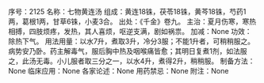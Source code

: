 序号：2125
名称：七物黄连汤
组成：黄连18铢，茯苓18铢，黄芩18铢，芍药1两，葛根1两，甘草6铢，小麦3合。
出处：《千金》卷九。
主治：夏月伤寒，寒热相搏，四肢烦疼，发热，其人喜烦，呕逆支满，剧如祸祟。
加减：None
功效：除热下气。
用法用量：以水7升，煮取3升，冷分3服；不能1升者，可稍稍服之。病势安乃卧。药主解毒气，服后胸中热及咽喉痛皆愈；其明日复煮1剂，如法服之，此汤无毒。小儿服者取三分之一，以水4升，煮得2升，稍稍服。
制备方法：None
临床应用：None
各家论述：None
用药禁忌：None
附注：None
